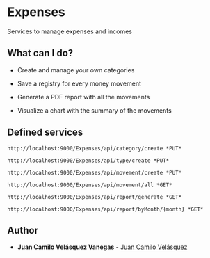 # Expenses

Services to manage expenses and incomes

## What can I do?

* Create and manage your own categories

* Save a registry for every money movement

* Generate a PDF report with all the movements

* Visualize a chart with the summary of the movements

## Defined services

```
http://localhost:9000/Expenses/api/category/create *PUT*
```

```
http://localhost:9000/Expenses/api/type/create *PUT*
```

```
http://localhost:9000/Expenses/api/movement/create *PUT*
```

```
http://localhost:9000/Expenses/api/movement/all *GET*
```

```
http://localhost:9000/Expenses/api/report/generate *GET*
```

```
http://localhost:9000/Expenses/api/report/byMonth/{month} *GET*
```

## Author

* **Juan Camilo Velásquez Vanegas** - [Juan Camilo Velásquez](https://github.com/pillowslept)